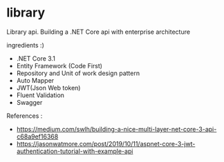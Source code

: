 # library
Library api. Building  a .NET Core api with enterprise architecture

ingredients :)
  - .NET Core 3.1
  - Entity Framework (Code First)
  - Repository and  Unit of work design pattern 
  - Auto Mapper
  - JWT(Json Web token)
  - Fluent Validation
  - Swagger
  

References :          
- https://medium.com/swlh/building-a-nice-multi-layer-net-core-3-api-c68a9ef16368
- https://jasonwatmore.com/post/2019/10/11/aspnet-core-3-jwt-authentication-tutorial-with-example-api

